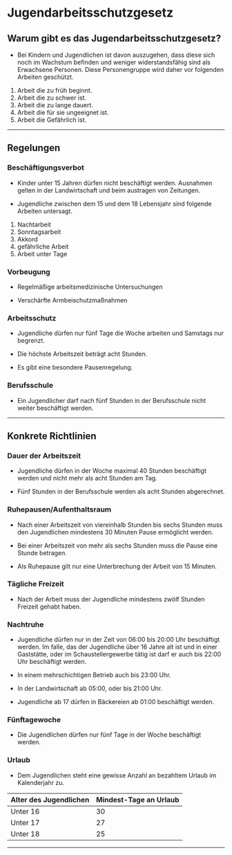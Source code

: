 # Jugendarbeitsschutzgesetz

## Warum gibt es das Jugendarbeitsschutzgesetz?

+ Bei Kindern und Jugendlichen ist davon auszugehen, dass diese sich noch im Wachstum befinden und weniger widerstandsfähig sind als Erwachsene Personen. Diese Personengruppe wird daher vor folgenden Arbeiten geschützt.

1. Arbeit die zu früh beginnt.
2. Arbeit die zu schwer ist.
3. Arbeit die zu lange dauert.
4. Arbeit die für sie ungeeignet ist.
5. Arbeit die Gefährlich ist.

---

##  Regelungen

### Beschäftigungsverbot

+ Kinder unter 15 Jahren dürfen nicht beschäftigt werden. Ausnahmen gelten in der Landwirtschaft und beim austragen von Zeitungen.

+ Jugendliche zwischen dem 15 und dem 18 Lebensjahr sind folgende Arbeiten untersagt.

1. Nachtarbeit
2. Sonntagsarbeit
3. Akkord
4. gefährliche Arbeit
5. Arbeit unter Tage

### Vorbeugung

+ Regelmäßige arbeitsmedizinische Untersuchungen

+ Verschärfte Armbeischutzmaßnahmen

### Arbeitsschutz

+ Jugendliche dürfen nur fünf Tage die Woche arbeiten und Samstags nur begrenzt.

+ Die höchste Arbeitszeit beträgt acht Stunden.

+ Es gibt eine besondere Pausenregelung.

### Berufsschule

+ Ein Jugendlicher darf nach fünf Stunden in der Berufsschule nicht weiter beschäftigt werden.

---



## Konkrete Richtlinien

### Dauer der Arbeitszeit

+ Jugendliche dürfen in der Woche maximal 40 Stunden beschäftigt werden und nicht mehr als acht Stunden am Tag.

+ Fünf Stunden in der Berufsschule werden als acht Stunden abgerechnet.

### Ruhepausen/Aufenthaltsraum

+ Nach einer Arbeitszeit von viereinhalb Stunden bis sechs Stunden muss den Jugendlichen mindestens 30 Minuten Pause ermöglicht werden.

+ Bei einer Arbeitszeit von mehr als sechs Stunden muss die Pause eine Stunde betragen.

+ Als Ruhepause gilt nur eine Unterbrechung der Arbeit von 15 Minuten.

### Tägliche Freizeit

+ Nach der Arbeit muss der Jugendliche mindestens zwölf Stunden Freizeit gehabt haben.

### Nachtruhe

+ Jugendliche dürfen nur in der Zeit von 06:00 bis 20:00 Uhr beschäftigt werden. Im falle, das der Jugendliche über 16 Jahre alt ist und in einer Gaststätte, oder im Schaustellergewerbe tätig ist darf er auch bis 22:00 Uhr beschäftigt werden.

+ In einem mehrschichtigen Betrieb auch bis 23:00 Uhr.

+ In der Landwirtschaft ab 05:00, oder bis 21:00 Uhr.

+ Jugendliche ab 17 dürfen in Bäckereien ab 01:00 beschäftigt werden.


### Fünftagewoche

+ Die Jugendlichen dürfen nur fünf Tage in der Woche beschäftigt werden.

### Urlaub

+ Dem Jugendlichen steht eine gewisse Anzahl an bezahltem Urlaub im Kalenderjahr zu.

|Alter des Jugendlichen| Mindest-Tage an Urlaub|
|-|-|
|Unter 16|30|
|Unter 17|27|
|Unter 18|25|

---